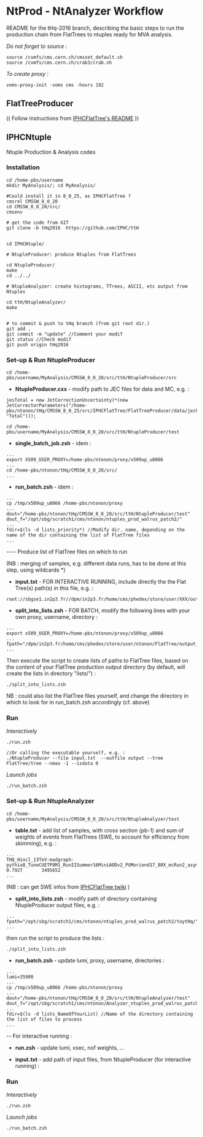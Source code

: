 # NtProd - NtAnalyzer Workflow

README for the tHq-2016 branch, describing the basic steps to run the production chain from FlatTrees to ntuples ready for MVA analysis.

*Do not forget to source :*
```
source /cvmfs/cms.cern.ch/cmsset_default.sh
source /cvmfs/cms.cern.ch/crab3/crab.sh
```

*To create proxy :*
```
voms-proxy-init -voms cms -hours 192
```

## FlatTreeProducer

(( Follow instructions from [IPHCFlatTree's README](https://github.com/IPHC/IPHCFlatTree/tree/tHq) ))


## IPHCNtuple

Ntuple Production & Analysis codes

### Installation

```
cd /home-pbs/username
mkdir MyAnalysis/; cd MyAnalysis/

#Could install it in 8_0_25, as IPHCFlatTree ?
cmsrel CMSSW_8_0_20
cd CMSSW_8_0_20/src/
cmsenv

# get the code from GIT
git clone -b tHq2016  https://github.com/IPHC/ttH


cd IPHCNtuple/

# NtupleProducer: produce Ntuples from FlatTrees

cd NtupleProducer/
make
cd ../../

# NtupleAnalyzer: create histograms, TTrees, ASCII, etc output from Ntuples

cd ttH/NtupleAnalyzer/
make


# to commit & push to tHq branch (from git root dir.)
git add .
git commit -m "update" //Comment your modif
git status //Check modif
git push origin tHq2016
```

### Set-up & Run NtupleProducer


```
cd /home-pbs/username/MyAnalysis/CMSSW_8_0_20/src/ttH/NtupleProducer/src
```

* **NtupleProducer.cxx** - modify path to JEC files for data and MC, e.g. : 

```
jesTotal = new JetCorrectionUncertainty(*(new JetCorrectorParameters("/home-pbs/ntonon/tHq/CMSSW_8_0_25/src/IPHCFlatTree/FlatTreeProducer/data/jecFiles/Summer16_23Sep2016V3_MC/Summer16_23Sep2016V3_MC_UncertaintySources_AK4PFchs.txt", "Total")));
```


```
cd /home-pbs/username/MyAnalysis/CMSSW_8_0_20/src/ttH/NtupleProducer/test
```


* **single_batch_job.zsh** - idem : 

```
...
export X509_USER_PROXY=/home-pbs/ntonon/proxy/x509up_u8066
...
cd /home-pbs/ntonon/tHq/CMSSW_8_0_20/src/
...
```

* **run_batch.zsh** - idem : 

```
...
cp /tmp/x509up_u8066 /home-pbs/ntonon/proxy
...
dout="/home-pbs/ntonon/tHq/CMSSW_8_0_20/src/ttH/NtupleProducer/test"
dout_f="/opt/sbg/scratch1/cms/ntonon/ntuples_prod_walrus_patch2/"
...
fdir=$(ls -d lists_priority*) //Modify dir. name, depending on the name of the dir containing the list of FlatTree files
...
```


----  Produce list of FlatTree files on which to run

(NB : merging of samples, e.g. different data runs, has to be done at this step, using wildcards *)


* **input.txt** - FOR INTERACTIVE RUNNING, include directly the the Flat Tree(s) path(s) in this file, e.g. : 

```
root://sbgse1.in2p3.fr//dpm/in2p3.fr/home/cms/phedex/store/user/XXX/output_*.root
```


* **split_into_lists.zsh** - FOR BATCH, modify the following lines with your own proxy, username, directory :

```
...
export x509_USER_PROXY=/home-pbs/ntonon/proxy/x509up_u8066
...
fpath="/dpm/in2p3.fr/home/cms/phedex/store/user/ntonon/FlatTree/output_dir/"
...
```

Then execute the script to create lists of paths to FlatTree files, based on the content of your FlatTree production output directory (by default, will create the lists in directory "lists/") : 
```
./split_into_lists.zsh
```
NB : could also list the FlatTree files yourself, and change the directory in which to look for in run_batch.zsh accordingly (cf. above)


### Run

*Interactively*

```
./run.zsh

//Or calling the executable yourself, e.g. : 
./NtupleProducer --file input.txt  --outfile output --tree FlatTree/tree --nmax -1 --isdata 0
```

*Launch jobs*

```
./run_batch.zsh
```


### Set-up & Run NtupleAnalyzer


```
cd /home-pbs/username/MyAnalysis/CMSSW_8_0_20/src/ttH/NtupleAnalyzer/test
```
* **table.txt** - add list of samples, with cross section (pb-1) and sum of weights of events from FlatTrees (SWE, to account for efficiency from skimming), e.g. : 

```
...
THQ_Hincl_13TeV-madgraph-pythia8_TuneCUETP8M1_RunIISummer16MiniAODv2_PUMoriond17_80X_mcRun2_asymptotic_2016_TrancheIV_v6_v1_MINIAODSIM_0000       0.7927       3495652
...
```
(NB : can get SWE infos from [IPHCFlatTree twiki](https://twiki.cern.ch/twiki/bin/view/CMS/IPHCFlatTreeProduction) )



* **split_into_lists.zsh** - modify path of directory containing NtupleProducer output files, e.g. : 

```
...
fpath="/opt/sbg/scratch1/cms/ntonon/ntuples_prod_walrus_patch2/toytHq/"
...
```
then run the script to produce the lists : 
```
./split_into_lists.zsh
```

* **run_batch.zsh** - update lumi, proxy, username, directories : 

```
...
lumi=35900
...
cp /tmp/x509up_u8066 /home-pbs/ntonon/proxy
...
dout="/home-pbs/ntonon/tHq/CMSSW_8_0_20/src/ttH/NtupleAnalyzer/test"
dout_f="/opt/sbg/scratch1/cms/ntonon/Analyzer_ntuples_prod_walrus_patch2/"
...
fdir=$(ls -d lists_NameOfYourList) //Name of the directory containing the list of files to process
...
```

-- For interactive running : 

* **run.zsh** - update lumi, xsec, nof weights, ... 

* **input.txt** - add path of input files, from NtupleProducer (for interactive running) : 


### Run

*Interactively*

```
./run.zsh
```

*Launch jobs*

```
./run_batch.zsh
```

